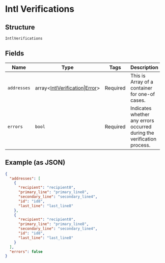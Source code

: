 
# Intl Verifications

## Structure

`IntlVerifications`

## Fields

| Name | Type | Tags | Description | Getter | Setter |
|  --- | --- | --- | --- | --- | --- |
| `addresses` | array<[IntlVerification](../../doc/models/intl-verification.md)\|[Error](../../doc/models/error.md)> | Required | This is Array of a container for one-of cases. | getAddresses(): array | setAddresses(array addresses): void |
| `errors` | `bool` | Required | Indicates whether any errors occurred during the verification process. | getErrors(): bool | setErrors(bool errors): void |

## Example (as JSON)

```json
{
  "addresses": [
    {
      "recipient": "recipient0",
      "primary_line": "primary_line8",
      "secondary_line": "secondary_line4",
      "id": "id8",
      "last_line": "last_line8"
    },
    {
      "recipient": "recipient0",
      "primary_line": "primary_line8",
      "secondary_line": "secondary_line4",
      "id": "id8",
      "last_line": "last_line8"
    }
  ],
  "errors": false
}
```

